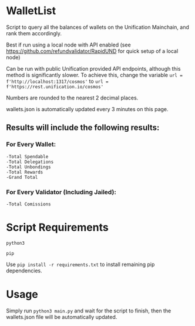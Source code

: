 # WalletList
Script to query all the balances of wallets on the Unification Mainchain, and rank them accordingly.

Best if run using a local node with API enabled (see https://github.com/refundvalidator/RapidUND for quick setup of a local node)

Can be run with public Unification provided API endpoints, although this method is significantly slower. To achieve this, change the variable `url = f'http://localhost:1317/cosmos'` to `url = f'https://rest.unification.io/cosmos'`

Numbers are rounded to the nearest 2 decimal places.

wallets.json is automatically updated every 3 minutes on this page.

## Results will include the following results:

### For Every Wallet:

```
-Total Spendable
-Total Delegations
-Total Unbondings
-Total Rewards
-Grand Total
```

### For Every Validator (Including Jailed):
```
-Total Comissions
```
# Script Requirements

`python3`

`pip`

Use `pip install -r requirements.txt` to install remaining pip dependencies.

# Usage

Simply run `python3 main.py` and wait for the script to finish, then the wallets.json file will be automatically updated.
